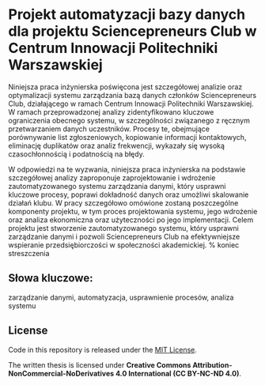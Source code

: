 # Projekt automatyzacji bazy danych dla projektu Sciencepreneurs Club w Centrum Innowacji Politechniki Warszawskiej
Niniejsza praca inżynierska poświęcona jest szczegółowej analizie oraz optymalizacji systemu zarządzania bazą danych członków Sciencepreneurs Club, działającego w ramach Centrum Innowacji Politechniki Warszawskiej. W ramach przeprowadzonej analizy zidentyfikowano kluczowe ograniczenia obecnego systemu, w szczególności związanego z ręcznym przetwarzaniem danych uczestników. Procesy te, obejmujące porównywanie list zgłoszeniowych, kopiowanie informacji kontaktowych, eliminację duplikatów oraz analiz frekwencji, wykazały się wysoką czasochłonnością i podatnością na błędy.

W odpowiedzi na te wyzwania, niniejsza praca inżynierska na podstawie szczegółowej analizy zaproponuje zaprojektowanie i wdrożenie zautomatyzowanego systemu zarządzania danymi, który usprawni kluczowe procesy, poprawi dokładność danych oraz umożliwi skalowanie działań klubu. W pracy szczegółowo omówione zostaną poszczególne komponenty projektu, w tym proces projektowania systemu, jego wdrożenie oraz analiza ekonomiczna oraz użyteczności po jego implementacji. Celem projektu jest stworzenie zautomatyzowanego systemu, który usprawni zarządzanie danymi i pozwoli Sciencepreneurs Club na efektywniejsze wspieranie przedsiębiorczości w społeczności akademickiej.
% koniec streszczenia 

## Słowa kluczowe:
zarządzanie danymi, automatyzacja, usprawnienie procesów, analiza systemu

## License
Code in this repository is released under the [MIT License](LICENSE).

The written thesis is licensed under 
**Creative Commons Attribution-NonCommercial-NoDerivatives 4.0 International (CC BY-NC-ND 4.0)**.
